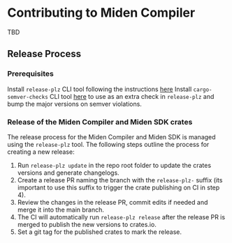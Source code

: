 # Contributing to Miden Compiler

TBD

## Release Process

### Prerequisites

Install `release-plz` CLI tool following the instructions [here](https://release-plz.ieni.dev/docs/usage/installation)
Install `cargo-semver-checks` CLI tool [here](https://github.com/obi1kenobi/cargo-semver-checks#installation) to use as an extra check in `release-plz` and bump the major versions on semver violations.

### Release of the Miden Compiler and Miden SDK crates

The release process for the Miden Compiler and Miden SDK is managed using the `release-plz` tool. The following steps outline the process for creating a new release:

1. Run `release-plz update` in the repo root folder to update the crates versions and generate changelogs.
2. Create a release PR naming the branch with the `release-plz-` suffix (its important to use this suffix to trigger the crate publishing on CI in step 4).
3. Review the changes in the release PR, commit edits if needed and merge it into the main branch.
4. The CI will automatically run `release-plz release` after the release PR is merged to publish the new versions to crates.io.
5. Set a git tag for the published crates to mark the release.
